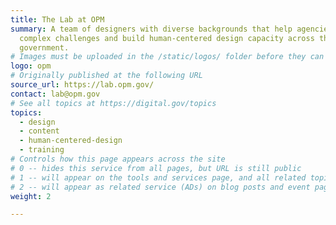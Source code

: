 ```yaml
---
title: The Lab at OPM
summary: A team of designers with diverse backgrounds that help agencies address
  complex challenges and build human-centered design capacity across the federal
  government.
# Images must be uploaded in the /static/logos/ folder before they can be used here.
logo: opm
# Originally published at the following URL
source_url: https://lab.opm.gov/
contact: lab@opm.gov
# See all topics at https://digital.gov/topics
topics:
  - design
  - content
  - human-centered-design
  - training
# Controls how this page appears across the site
# 0 -- hides this service from all pages, but URL is still public
# 1 -- will appear on the tools and services page, and all related topic pages
# 2 -- will appear as related service (ADs) on blog posts and event pages
weight: 2

---
```

